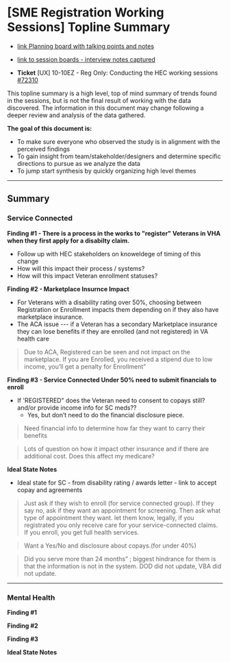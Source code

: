 # [SME Registration Working Sessions] Topline Summary


- [link Planning board with talking points and notes](https://app.mural.co/t/departmentofveteransaffairs9999/m/departmentofveteransaffairs9999/1702079427539/3151e3fa9a7eed55d21d5e39cb981938c5d2484a?sender=uadf1ed7fe7c76f0914967329)

- [link to session boards - interview notes captured](https://app.mural.co/t/departmentofveteransaffairs9999/m/departmentofveteransaffairs9999/1706634261021/f1e1dafb24abcea144cc5e539f26011254c04d8c?sender=uadf1ed7fe7c76f0914967329)

- **Ticket** [UX] 10-10EZ - Reg Only: Conducting the HEC working sessions [#72310](https://github.com/department-of-veterans-affairs/va.gov-team/issues/72310)

  

This topline summary is a high level, top of mind summary of trends found in the sessions, but is not the final result of working with the data discovered. The information in this document may change following a deeper review and analysis of the data gathered. 


**The goal of this document is:**

 - To make sure everyone who observed the study is in alignment with the perceived findings
 - To gain insight from team/stakeholder/designers and determine specific directions to pursue as we analyze the data
 - To jump start synthesis by quickly organizing high level themes 

- - - 

## Summary

### Service Connected 

**Finding #1 - There is a process in the works to "register" Veterans in VHA when they first apply for a disabilty claim.**

- Follow up with HEC stakeholders on knoweldege of timing of this change
- How will this impact their process / systems?
- How will this impact Veteran enrollment statuses?


**Finding #2 - Marketplace Insurnce Impact**

- For Veterans with a disability rating over 50%, choosing between Registration or Enrollment impacts them depending on if they also have marketplace insurance.
- The ACA issue --- if a Veteran has a secondary Marketplace insurance they can lose benefits if they are enrolled (and not registered) in VA health care 

> Due to ACA, Registered can be seen and not impact on the marketplace. If you are Enrolled, you received a stipend due to low income, you’ll get a penalty for Enrollment”


**Finding #3 - Service Connected Under 50% need to submit financials to enroll**

- If 'REGISTERED" does the Veteran need to consent to copays still? and/or provide income info for SC meds??
  - Yes, but don’t need to do the financial disclosure piece.

> Need financial info to determine how far they want to carry their benefits

> Lots of question on how it impact other insurance and if there are additional cost. Does this affect my medicare?

**Ideal State Notes**

- Ideal state for SC - from disability rating / awards letter - link to accept copay and agreements

> Just ask if they wish to enroll (for service connected group). If they say no, ask if they want an appointment for screening. Then ask what type of appointment they want.
>  let them know, legally, if you registrated you only receive care for your service-connected claims. If you enroll, you get full health services.

> Want a Yes/No and disclosure about copays.(for under 40%)

> Did you serve more than 24 months” ; biggest hindrance for them is that the information is not in the system. DOD did not update, VBA did not update.


----


### Mental Health

**Finding #1**



**Finding #2**



**Finding #3**



**Ideal State Notes**


